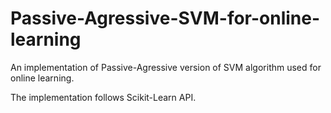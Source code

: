 # Passive-Agressive-SVM-for-online-learning
An implementation of Passive-Agressive version of SVM algorithm used for online learning. 

The implementation follows Scikit-Learn API.
